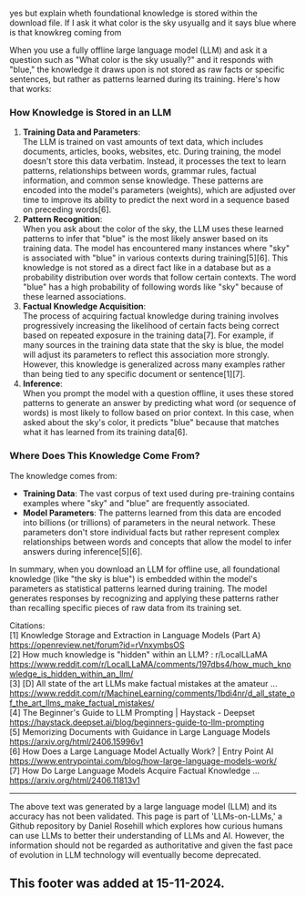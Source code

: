 yes but explain wheth foundational knowledge is stored within the download file. If I ask it what color is the sky usyuallg and it says blue where is that knowkreg coming from

When you use a fully offline large language model (LLM) and ask it a question such as "What color is the sky usually?" and it responds with "blue," the knowledge it draws upon is not stored as raw facts or specific sentences, but rather as patterns learned during its training. Here's how that works:

### How Knowledge is Stored in an LLM

1. **Training Data and Parameters**:\
   The LLM is trained on vast amounts of text data, which includes documents, articles, books, websites, etc. During training, the model doesn't store this data verbatim. Instead, it processes the text to learn patterns, relationships between words, grammar rules, factual information, and common sense knowledge. These patterns are encoded into the model's parameters (weights), which are adjusted over time to improve its ability to predict the next word in a sequence based on preceding words\[6].
2. **Pattern Recognition**:\
   When you ask about the color of the sky, the LLM uses these learned patterns to infer that "blue" is the most likely answer based on its training data. The model has encountered many instances where "sky" is associated with "blue" in various contexts during training\[5]\[6]. This knowledge is not stored as a direct fact like in a database but as a probability distribution over words that follow certain contexts. The word "blue" has a high probability of following words like "sky" because of these learned associations.
3. **Factual Knowledge Acquisition**:\
   The process of acquiring factual knowledge during training involves progressively increasing the likelihood of certain facts being correct based on repeated exposure in the training data\[7]. For example, if many sources in the training data state that the sky is blue, the model will adjust its parameters to reflect this association more strongly. However, this knowledge is generalized across many examples rather than being tied to any specific document or sentence\[1]\[7].
4. **Inference**:\
   When you prompt the model with a question offline, it uses these stored patterns to generate an answer by predicting what word (or sequence of words) is most likely to follow based on prior context. In this case, when asked about the sky's color, it predicts "blue" because that matches what it has learned from its training data\[6].

### Where Does This Knowledge Come From?

The knowledge comes from:

- **Training Data**: The vast corpus of text used during pre-training contains examples where "sky" and "blue" are frequently associated.
- **Model Parameters**: The patterns learned from this data are encoded into billions (or trillions) of parameters in the neural network. These parameters don't store individual facts but rather represent complex relationships between words and concepts that allow the model to infer answers during inference\[5]\[6].

In summary, when you download an LLM for offline use, all foundational knowledge (like "the sky is blue") is embedded within the model's parameters as statistical patterns learned during training. The model generates responses by recognizing and applying these patterns rather than recalling specific pieces of raw data from its training set.

Citations:\
\[1] Knowledge Storage and Extraction in Language Models (Part A) <https://openreview.net/forum?id=rVnxymbsOS>\
\[2] How much knowledge is "hidden" within an LLM? : r/LocalLLaMA <https://www.reddit.com/r/LocalLLaMA/comments/197dbs4/how_much_knowledge_is_hidden_within_an_llm/>\
\[3] \[D] All state of the art LLMs make factual mistakes at the amateur ... <https://www.reddit.com/r/MachineLearning/comments/1bdi4nr/d_all_state_of_the_art_llms_make_factual_mistakes/>\
\[4] The Beginner's Guide to LLM Prompting | Haystack - Deepset <https://haystack.deepset.ai/blog/beginners-guide-to-llm-prompting>\
\[5] Memorizing Documents with Guidance in Large Language Models <https://arxiv.org/html/2406.15996v1>\
\[6] How Does a Large Language Model Actually Work? | Entry Point AI <https://www.entrypointai.com/blog/how-large-language-models-work/>\
\[7] How Do Large Language Models Acquire Factual Knowledge ... <https://arxiv.org/html/2406.11813v1>

---

The above text was generated by a large language model (LLM) and its accuracy has not been validated. This page is part of 'LLMs-on-LLMs,' a Github repository by Daniel Rosehill which explores how curious humans can use LLMs to better their understanding of LLMs and AI. However, the information should not be regarded as authoritative and given the fast pace of evolution in LLM technology will eventually become deprecated. 

This footer was added at 15-11-2024.
---